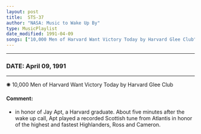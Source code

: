 ```yaml
---
layout: post
title:  STS-37
author: "NASA: Music to Wake Up By"
type: MusicPlaylist
date_modified: 1991-04-09
songs: ["10,000 Men of Harvard Want Victory Today by Harvard Glee Club"]
---
```


----
### DATE: April 09, 1991
----
✺ 10,000 Men of Harvard Want Victory Today by Harvard Glee Club

#### Comment:
* in honor of Jay Apt, a Harvard graduate. About five minutes after the wake up call, Apt played a recorded Scottish tune from Atlantis in honor of the highest and fastest Highlanders, Ross and Cameron.



<br/>
<center>
	<a target="_blank"
	   href="https://twitter.com/intent/tweet?hashtags=Space,NASA,Playlist,NASAWakeupCalls,SpaceProgram&text={{ page.author}}, '{{ page.songs.first }}' {{ page.title }}, {{ page.date | date: '%B %d, %Y' }}. {{ site.url }}{{ page.url }} @nasawakeupcalls">
	   <i class="fab fa-twitter" alt="Tweet this page" style="font-size: 1.3em;"></i>
	</a>
	&nbsp; 	<i class="fas fa-user-astronaut" style="font-size: 1.5em;"></i> &nbsp;
    <a type="amzn" search="'10,000 Men of Harvard Want Victory Today by Harvard Glee Club'" category="popular music">
        <i class="fab fa-amazon" style="font-size: 1.3em;"></i>
    </a>
</center>
